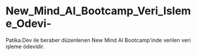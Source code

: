 # New_Mind_AI_Bootcamp_Veri_Isleme_Odevi-
Patika.Dev ile beraber düzenlenen New Mind AI Bootcamp'inde verilen veri işleme ödevidir.
